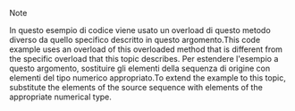 > [!NOTE]
>  <span data-ttu-id="17405-101">In questo esempio di codice viene usato un overload di questo metodo diverso da quello specifico descritto in questo argomento.</span><span class="sxs-lookup"><span data-stu-id="17405-101">This code example uses an overload of this overloaded method that is different from the specific overload that this topic describes.</span></span> <span data-ttu-id="17405-102">Per estendere l'esempio a questo argomento, sostituire gli elementi della sequenza di origine con elementi del tipo numerico appropriato.</span><span class="sxs-lookup"><span data-stu-id="17405-102">To extend the example to this topic, substitute the elements of the source sequence with elements of the appropriate numerical type.</span></span>